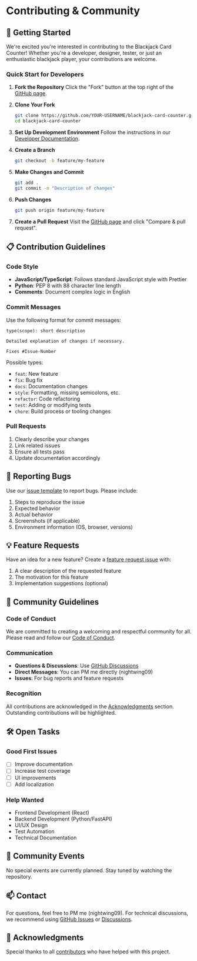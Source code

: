 # Contributing & Community

## 🌟 Getting Started

We're excited you're interested in contributing to the Blackjack Card Counter! Whether you're a developer, designer, tester, or just an enthusiastic blackjack player, your contributions are welcome.

### Quick Start for Developers

1. **Fork the Repository**
   Click the "Fork" button at the top right of the [GitHub page](https://github.com/nikolaini-byte/blackjack-card-counter).

2. **Clone Your Fork**
   ```bash
   git clone https://github.com/YOUR-USERNAME/blackjack-card-counter.git
   cd blackjack-card-counter
   ```

3. **Set Up Development Environment**
   Follow the instructions in our [Developer Documentation](Documentation-&-Resources#setting-up-development-environment).

4. **Create a Branch**
   ```bash
   git checkout -b feature/my-feature
   ```

5. **Make Changes and Commit**
   ```bash
   git add .
   git commit -m "Description of changes"
   ```

6. **Push Changes**
   ```bash
   git push origin feature/my-feature
   ```

7. **Create a Pull Request**
   Visit the [GitHub page](https://github.com/nikolaini-byte/blackjack-card-counter) and click "Compare & pull request".

## 📋 Contribution Guidelines

### Code Style

- **JavaScript/TypeScript**: Follows standard JavaScript style with Prettier
- **Python**: PEP 8 with 88 character line length
- **Comments**: Document complex logic in English

### Commit Messages

Use the following format for commit messages:

```
type(scope): short description

Detailed explanation of changes if necessary.

Fixes #Issue-Number
```

Possible types:
- `feat`: New feature
- `fix`: Bug fix
- `docs`: Documentation changes
- `style`: Formatting, missing semicolons, etc.
- `refactor`: Code refactoring
- `test`: Adding or modifying tests
- `chore`: Build process or tooling changes

### Pull Requests

1. Clearly describe your changes
2. Link related issues
3. Ensure all tests pass
4. Update documentation accordingly

## 🐛 Reporting Bugs

Use our [issue template](https://github.com/nikolaini-byte/blackjack-card-counter/issues/new?template=bug_report.md) to report bugs. Please include:

1. Steps to reproduce the issue
2. Expected behavior
3. Actual behavior
4. Screenshots (if applicable)
5. Environment information (OS, browser, versions)

## 💡 Feature Requests

Have an idea for a new feature? Create a [feature request issue](https://github.com/nikolaini-byte/blackjack-card-counter/issues/new?template=feature_request.md) with:

1. A clear description of the requested feature
2. The motivation for this feature
3. Implementation suggestions (optional)

## 👥 Community Guidelines

### Code of Conduct

We are committed to creating a welcoming and respectful community for all. Please read and follow our [Code of Conduct](CODE_OF_CONDUCT.md).

### Communication

- **Questions & Discussions**: Use [GitHub Discussions](https://github.com/nikolaini-byte/blackjack-card-counter/discussions)
- **Direct Messages**: You can PM me directly (nightwing09)
- **Issues**: For bug reports and feature requests

### Recognition

All contributions are acknowledged in the [Acknowledgments](Documentation-&-Resources#acknowledgments) section. Outstanding contributions will be highlighted.

## 🛠️ Open Tasks

### Good First Issues

- [ ] Improve documentation
- [ ] Increase test coverage
- [ ] UI improvements
- [ ] Add localization

### Help Wanted

- Frontend Development (React)
- Backend Development (Python/FastAPI)
- UI/UX Design
- Test Automation
- Technical Documentation

## 📅 Community Events

No special events are currently planned. Stay tuned by watching the repository.

## 📫 Contact

For questions, feel free to PM me (nightwing09). For technical discussions, we recommend using [GitHub Issues](https://github.com/nikolaini-byte/blackjack-card-counter/issues) or [Discussions](https://github.com/nikolaini-byte/blackjack-card-counter/discussions).

## 🙏 Acknowledgments

Special thanks to all [contributors](https://github.com/nikolaini-byte/blackjack-card-counter/graphs/contributors) who have helped with this project.
